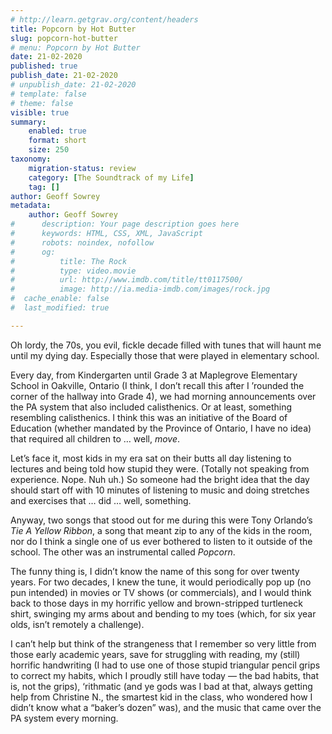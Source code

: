 ```yaml
---
# http://learn.getgrav.org/content/headers
title: Popcorn by Hot Butter
slug: popcorn-hot-butter
# menu: Popcorn by Hot Butter
date: 21-02-2020
published: true
publish_date: 21-02-2020
# unpublish_date: 21-02-2020
# template: false
# theme: false
visible: true
summary:
    enabled: true
    format: short
    size: 250
taxonomy:
    migration-status: review
    category: [The Soundtrack of my Life]
    tag: []
author: Geoff Sowrey
metadata:
    author: Geoff Sowrey
#      description: Your page description goes here
#      keywords: HTML, CSS, XML, JavaScript
#      robots: noindex, nofollow
#      og:
#          title: The Rock
#          type: video.movie
#          url: http://www.imdb.com/title/tt0117500/
#          image: http://ia.media-imdb.com/images/rock.jpg
#  cache_enable: false
#  last_modified: true

---
```


Oh lordy, the 70s, you evil, fickle decade filled with tunes that will haunt me until my dying day. Especially those that were played in elementary school.

Every day, from Kindergarten until Grade 3 at Maplegrove Elementary School in Oakville, Ontario (I think, I don’t recall this after I ’rounded the corner of the hallway into Grade 4), we had morning announcements over the PA system that also included calisthenics. Or at least, something resembling calisthenics. I think this was an initiative of the Board of Education (whether mandated by the Province of Ontario, I have no idea) that required all children to … well, *move*.

Let’s face it, most kids in my era sat on their butts all day listening to lectures and being told how stupid they were. (Totally not speaking from experience. Nope. Nuh uh.) So someone had the bright idea that the day should start off with 10 minutes of listening to music and doing stretches and exercises that … did … well, something.

Anyway, two songs that stood out for me during this were Tony Orlando’s *Tie A Yellow Ribbon*, a song that meant zip to any of the kids in the room, nor do I think a single one of us ever bothered to listen to it outside of the school. The other was an instrumental called *Popcorn*.

The funny thing is, I didn’t know the name of this song for over twenty years. For two decades, I knew the tune, it would periodically pop up (no pun intended) in movies or TV shows (or commercials), and I would think back to those days in my horrific yellow and brown-stripped turtleneck shirt, swinging my arms about and bending to my toes (which, for six year olds, isn’t remotely a challenge).

I can’t help but think of the strangeness that I remember so very little from those early academic years, save for struggling with reading, my (still) horrific handwriting (I had to use one of those stupid triangular pencil grips to correct my habits, which I proudly still have today — the bad habits, that is, not the grips), ‘rithmatic (and ye gods was I bad at that, always getting help from Christine N., the smartest kid in the class, who wondered how I didn’t know what a “baker’s dozen” was), and the music that came over the PA system every morning.